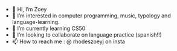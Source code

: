 - 👋 Hi, I’m Zoey
- 👀 I’m interested in computer programming, music, typology and language-learning.
- 🌱 I’m currently learning CS50
- 💞️ I’m looking to collaborate on language practice (spanish!!)
- 📫 How to reach me : @ rhodeszoeyj on insta

<!---
rhodeszoeyj/rhodeszoeyj is a ✨ special ✨ repository because its `README.md` (this file) appears on your GitHub profile.
You can click the Preview link to take a look at your changes.
--->
